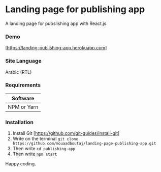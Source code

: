 # Landing page for publishing app

A landing page for pubslishing app with React.js

### Demo

[https://landing-publishing-app.herokuapp.com]

### Site Language

Arabic (RTL)

### Requirements
| Software      |
| ------------- |
| NPM or Yarn   |

### Installation
1. Install Git [https://github.com/git-guides/install-git]
2. Write on the terminal `git clone https://github.com/mouaadboutaj/landing-page-publishing-app.git`
3. Then write `cd publishing-app`
4. Then write `npm start`

Happy coding.
